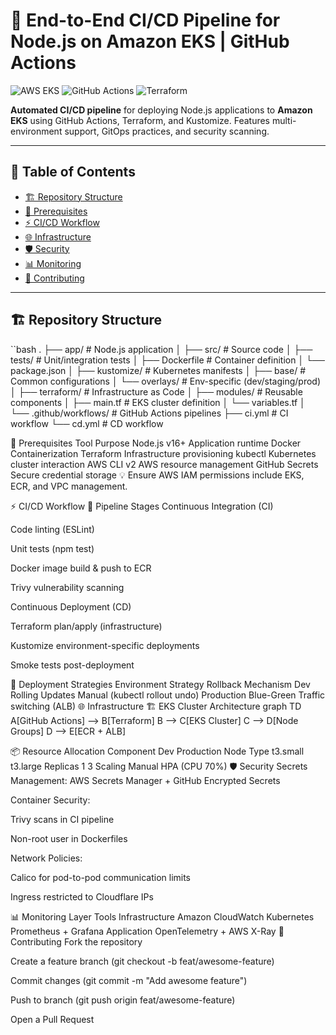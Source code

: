 # 🚀 End-to-End CI/CD Pipeline for Node.js on Amazon EKS | GitHub Actions

![AWS EKS](https://img.shields.io/badge/AWS_EKS-FF9900?style=for-the-badge&logo=amazonecs&logoColor=white)
![GitHub Actions](https://img.shields.io/badge/GitHub_Actions-2088FF?style=for-the-badge&logo=github-actions&logoColor=white)
![Terraform](https://img.shields.io/badge/Terraform-7B42BC?style=for-the-badge&logo=terraform&logoColor=white)

**Automated CI/CD pipeline** for deploying Node.js applications to **Amazon EKS** using GitHub Actions, Terraform, and Kustomize. Features multi-environment support, GitOps practices, and security scanning.

---

## 📌 Table of Contents
- [🏗️ Repository Structure](#-repository-structure)
- [🔧 Prerequisites](#-prerequisites)
- [⚡ CI/CD Workflow](#-cicd-workflow)
- [🌐 Infrastructure](#-infrastructure)
- [🛡️ Security](#%EF%B8%8F-security)
- [📊 Monitoring](#-monitoring)
- [🤝 Contributing](#-contributing)

---

## 🏗️ Repository Structure

``bash
.
├── app/                  # Node.js application
│   ├── src/              # Source code
│   ├── tests/            # Unit/integration tests
│   ├── Dockerfile        # Container definition
│   └── package.json
│
├── kustomize/            # Kubernetes manifests
│   ├── base/             # Common configurations
│   └── overlays/         # Env-specific (dev/staging/prod)
│
├── terraform/            # Infrastructure as Code
│   ├── modules/          # Reusable components
│   ├── main.tf           # EKS cluster definition
│   └── variables.tf
│
└── .github/workflows/    # GitHub Actions pipelines
    ├── ci.yml            # CI workflow
    └── cd.yml            # CD workflow

🔧 Prerequisites
Tool	Purpose
Node.js v16+	Application runtime
Docker	Containerization
Terraform	Infrastructure provisioning
kubectl	Kubernetes cluster interaction
AWS CLI v2	AWS resource management
GitHub Secrets	Secure credential storage
💡 Ensure AWS IAM permissions include EKS, ECR, and VPC management.

⚡ CI/CD Workflow
🔄 Pipeline Stages
Continuous Integration (CI)

Code linting (ESLint)

Unit tests (npm test)

Docker image build & push to ECR

Trivy vulnerability scanning

Continuous Deployment (CD)

Terraform plan/apply (infrastructure)

Kustomize environment-specific deployments

Smoke tests post-deployment

🎯 Deployment Strategies
Environment	Strategy	Rollback Mechanism
Dev	Rolling Updates	Manual (kubectl rollout undo)
Production	Blue-Green	Traffic switching (ALB)
🌐 Infrastructure
🏗️ EKS Cluster Architecture
graph TD
    A[GitHub Actions] --> B[Terraform]
    B --> C[EKS Cluster]
    C --> D[Node Groups]
    D --> E[ECR + ALB]





📦 Resource Allocation
Component	Dev	Production
Node Type	t3.small	t3.large
Replicas	1	3
Scaling	Manual	HPA (CPU 70%)
🛡️ Security
Secrets Management: AWS Secrets Manager + GitHub Encrypted Secrets

Container Security:

Trivy scans in CI pipeline

Non-root user in Dockerfiles

Network Policies:

Calico for pod-to-pod communication limits

Ingress restricted to Cloudflare IPs

📊 Monitoring
Layer	Tools
Infrastructure	Amazon CloudWatch
Kubernetes	Prometheus + Grafana
Application	OpenTelemetry + AWS X-Ray
🤝 Contributing
Fork the repository

Create a feature branch (git checkout -b feat/awesome-feature)

Commit changes (git commit -m "Add awesome feature")

Push to branch (git push origin feat/awesome-feature)

Open a Pull Request

